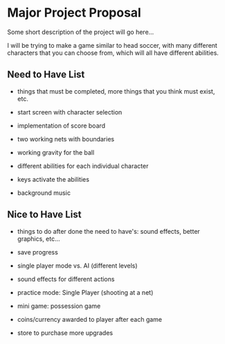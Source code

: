 # Major Project Proposal
Some short description of the project will go here...

I will be trying to make a game similar to head soccer, with many different characters that you can choose from, which will all have different abilities. 

## Need to Have List
- things that must be completed, more things that you think must exist, etc.

- start screen with character selection
- implementation of score board
- two working nets with boundaries
- working gravity for the ball
- different abilities for each individual character
- keys activate the abilities
- background music


## Nice to Have List
- things to do after done the need to have's: sound effects, better graphics, etc...

- save progress
- single player mode vs. AI (different levels)
- sound effects for different actions
- practice mode: Single Player (shooting at a net)
- mini game: possession game
- coins/currency awarded to player after each game
- store to purchase more upgrades
